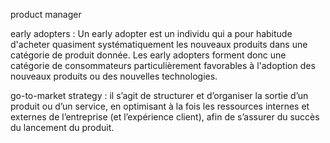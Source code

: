 

product manager 

early adopters : Un early adopter est un individu qui a pour habitude d'acheter quasiment systématiquement les nouveaux produits dans une catégorie de produit donnée. Les early adopters forment donc une catégorie de consommateurs particulièrement favorables à l'adoption des nouveaux produits ou des nouvelles technologies.

go-to-market strategy : il s’agit de structurer et d’organiser la sortie d’un produit ou d’un service, en optimisant à la fois les ressources internes et externes de l’entreprise (et l’expérience client), afin de s’assurer du succès du lancement du produit.